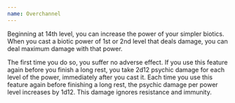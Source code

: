```yaml
---
name: Overchannel
---
```

Beginning at 14th level, you can increase the power of your simpler biotics. When you cast a biotic power of 1st or 2nd level that deals damage,
you can deal maximum damage with that power.

The first time you do so, you suffer no adverse effect. If you use this feature again before you finish a long rest,
you take 2d12 psychic damage for each level of the power, immediately after you cast it. Each time you use this feature
again before finishing a long rest, the psychic damage per power level increases by 1d12. This damage ignores
resistance and immunity.
